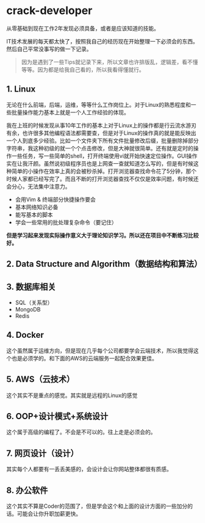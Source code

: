 # crack-developer

从零基础到现在工作2年发现必须具备，或者是应该知道的技能。

IT技术发展的每天都太快了，按照我自己的经历现在开始整理一下必须会的东西。然后自己平常没事写的做一下记录。

> 因为是遇到了一些Tips就记录下来，所以文章也许排版乱，逻辑差，看不懂等等。因为都是给我自己看的，所以我看得懂就行。

## 1. Linux

无论在什么前端，后端，运维，等等什么工作岗位上。对于Linux的熟悉程度和一些批量操作能力基本上就是一个人工作经验的体现。

我在上班的时候发现从事10年工作的基本上对于Linux上的操作都是行云流水游刃有余，也许很多其他编程语法都需要查，但是对于Linux的操作真的就是能反映出一个人到底多少经验。比如一个文件夹下所有文件批量修改后缀，批量删除掉部分字符串，我这种初级的就一个个点击修改，但是大神就很简单。还有就是定时的操作一些任务，写一些简单的shell，打开终端使用vi就开始快速定位操作。GUI操作实在让我汗颜。虽然说初级程序员也是上网查一查就知道怎么写的，但是有时候这种简单的小操作在效率上真的会被秒杀掉。打开浏览器查找命令花了5分钟，那个时候人家都已经写完了。而且不断的打开浏览器查找不仅仅是效率问题，有时候还会分心，无法集中注意力。

- 会用Vim & 终端部分快捷操作要会
- 基本网络知识必备
- 能写基本的脚本
- 学会一些常用的批处理复杂命令（要记住）

**但是学习起来发现实际操作意义大于理论知识学习。所以还在项目中不断练习比较好。**

## 2. Data Structure and Algorithm（数据结构和算法）

## 3. 数据库相关

- SQL（关系型）
- MongoDB
- Redis

## 4. Docker

这个虽然属于运维方向，但是现在几乎每个公司都要学会云端技术，所以我觉得这个也是必须学的。和下面的AWS的云端服务一起配合效果更佳。

## 5. AWS（云技术）

这个其实不是重点的感觉。其实就是远程的Linux的感觉

## 6. OOP+设计模式+系统设计

这个属于高级的编程了。不会是不可以的。往上走是必须会的。

## 7. 网页设计（设计）

其实每个人都要有一丢丢美感的，会设计会让你网站整体都很有质感。

## 8. 办公软件

这个其实不算是Coder的范围了，但是学会这个和上面的设计方面的一些加分的话。可能会让你升职加薪更快。